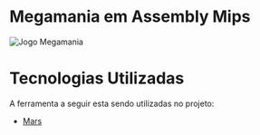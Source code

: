 # Megamania em Assembly Mips
![Jogo Megamania](https://www.vgscomcerveja.com.br/imgs/posts/toplist/02_jogos_infancia/megamania.jpg)

# Tecnologias Utilizadas
A ferramenta a seguir esta sendo utilizadas no projeto:
 - [Mars]([https://vitejs.dev/guide/](https://courses.missouristate.edu/KenVollmar/mars/download.htm))
